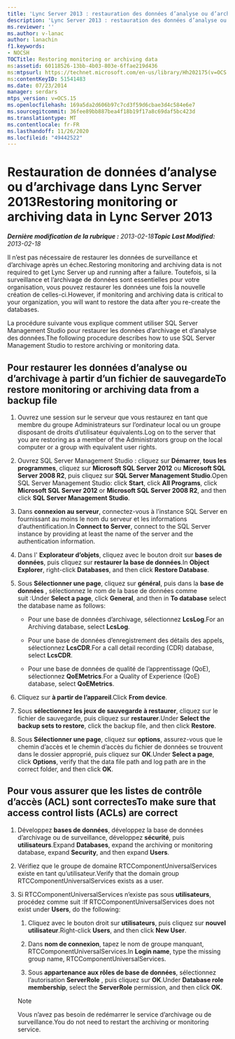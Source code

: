 ```yaml
---
title: 'Lync Server 2013 : restauration des données d’analyse ou d’archivage'
description: 'Lync Server 2013 : restauration des données d’analyse ou d’archivage.'
ms.reviewer: ''
ms.author: v-lanac
author: lanachin
f1.keywords:
- NOCSH
TOCTitle: Restoring monitoring or archiving data
ms:assetid: 60118526-13bb-4b03-803e-6ffae219d436
ms:mtpsurl: https://technet.microsoft.com/en-us/library/Hh202175(v=OCS.15)
ms:contentKeyID: 51541483
ms.date: 07/23/2014
manager: serdars
mtps_version: v=OCS.15
ms.openlocfilehash: 169a5da2d606b97c7cd3f59d6cbae3d4c584e6e7
ms.sourcegitcommit: 36fee89bb887bea4f18b19f17a8c69daf5bc423d
ms.translationtype: MT
ms.contentlocale: fr-FR
ms.lasthandoff: 11/26/2020
ms.locfileid: "49442522"
---
```

# <a name="restoring-monitoring-or-archiving-data-in-lync-server-2013"></a><span data-ttu-id="9a51b-103">Restauration de données d’analyse ou d’archivage dans Lync Server 2013</span><span class="sxs-lookup"><span data-stu-id="9a51b-103">Restoring monitoring or archiving data in Lync Server 2013</span></span>

<div data-xmlns="http://www.w3.org/1999/xhtml">

<div class="topic" data-xmlns="http://www.w3.org/1999/xhtml" data-msxsl="urn:schemas-microsoft-com:xslt" data-cs="https://msdn.microsoft.com/">

<div data-asp="https://msdn2.microsoft.com/asp">



</div>

<div id="mainSection">

<div id="mainBody"><span data-ttu-id="9a51b-104">

<span> </span></span><span class="sxs-lookup"><span data-stu-id="9a51b-104">

<span> </span></span></span>

<span data-ttu-id="9a51b-105">_**Dernière modification de la rubrique :** 2013-02-18_</span><span class="sxs-lookup"><span data-stu-id="9a51b-105">_**Topic Last Modified:** 2013-02-18_</span></span>

<span data-ttu-id="9a51b-106">Il n’est pas nécessaire de restaurer les données de surveillance et d’archivage après un échec.</span><span class="sxs-lookup"><span data-stu-id="9a51b-106">Restoring monitoring and archiving data is not required to get Lync Server up and running after a failure.</span></span> <span data-ttu-id="9a51b-107">Toutefois, si la surveillance et l’archivage de données sont essentielles pour votre organisation, vous pouvez restaurer les données une fois la nouvelle création de celles-ci.</span><span class="sxs-lookup"><span data-stu-id="9a51b-107">However, if monitoring and archiving data is critical to your organization, you will want to restore the data after you re-create the databases.</span></span>

<span data-ttu-id="9a51b-108">La procédure suivante vous explique comment utiliser SQL Server Management Studio pour restaurer les données d’archivage et d’analyse des données.</span><span class="sxs-lookup"><span data-stu-id="9a51b-108">The following procedure describes how to use SQL Server Management Studio to restore archiving or monitoring data.</span></span>

<div>

## <a name="to-restore-monitoring-or-archiving-data-from-a-backup-file"></a><span data-ttu-id="9a51b-109">Pour restaurer les données d’analyse ou d’archivage à partir d’un fichier de sauvegarde</span><span class="sxs-lookup"><span data-stu-id="9a51b-109">To restore monitoring or archiving data from a backup file</span></span>

1.  <span data-ttu-id="9a51b-110">Ouvrez une session sur le serveur que vous restaurez en tant que membre du groupe Administrateurs sur l’ordinateur local ou un groupe disposant de droits d’utilisateur équivalents.</span><span class="sxs-lookup"><span data-stu-id="9a51b-110">Log on to the server that you are restoring as a member of the Administrators group on the local computer or a group with equivalent user rights.</span></span>

2.  <span data-ttu-id="9a51b-111">Ouvrez SQL Server Management Studio : cliquez sur **Démarrer**, **tous les programmes**, cliquez sur **Microsoft SQL Server 2012** ou **Microsoft SQL Server 2008 R2**, puis cliquez sur **SQL Server Management Studio**.</span><span class="sxs-lookup"><span data-stu-id="9a51b-111">Open SQL Server Management Studio: click **Start**, click **All Programs**, click **Microsoft SQL Server 2012** or **Microsoft SQL Server 2008 R2**, and then click **SQL Server Management Studio**.</span></span>

3.  <span data-ttu-id="9a51b-112">Dans **connexion au serveur**, connectez-vous à l’instance SQL Server en fournissant au moins le nom du serveur et les informations d’authentification.</span><span class="sxs-lookup"><span data-stu-id="9a51b-112">In **Connect to Server**, connect to the SQL Server instance by providing at least the name of the server and the authentication information.</span></span>

4.  <span data-ttu-id="9a51b-113">Dans l' **Explorateur d’objets**, cliquez avec le bouton droit sur **bases de données**, puis cliquez sur **restaurer la base de données**.</span><span class="sxs-lookup"><span data-stu-id="9a51b-113">In **Object Explorer**, right-click **Databases**, and then click **Restore Database**.</span></span>

5.  <span data-ttu-id="9a51b-114">Sous **Sélectionner une page**, cliquez sur **général**, puis dans la **base de données** , sélectionnez le nom de la base de données comme suit :</span><span class="sxs-lookup"><span data-stu-id="9a51b-114">Under **Select a page**, click **General**, and then in **To database** select the database name as follows:</span></span>
    
      - <span data-ttu-id="9a51b-115">Pour une base de données d’archivage, sélectionnez **LcsLog**.</span><span class="sxs-lookup"><span data-stu-id="9a51b-115">For an Archiving database, select **LcsLog**.</span></span>
    
      - <span data-ttu-id="9a51b-116">Pour une base de données d’enregistrement des détails des appels, sélectionnez **LcsCDR**.</span><span class="sxs-lookup"><span data-stu-id="9a51b-116">For a call detail recording (CDR) database, select **LcsCDR**.</span></span>
    
      - <span data-ttu-id="9a51b-117">Pour une base de données de qualité de l’apprentissage (QoE), sélectionnez **QoEMetrics**.</span><span class="sxs-lookup"><span data-stu-id="9a51b-117">For a Quality of Experience (QoE) database, select **QoEMetrics**.</span></span>

6.  <span data-ttu-id="9a51b-118">Cliquez sur **à partir de l’appareil**.</span><span class="sxs-lookup"><span data-stu-id="9a51b-118">Click **From device**.</span></span>

7.  <span data-ttu-id="9a51b-119">Sous **sélectionnez les jeux de sauvegarde à restaurer**, cliquez sur le fichier de sauvegarde, puis cliquez sur **restaurer**.</span><span class="sxs-lookup"><span data-stu-id="9a51b-119">Under **Select the backup sets to restore**, click the backup file, and then click **Restore**.</span></span>

8.  <span data-ttu-id="9a51b-120">Sous **Sélectionner une page**, cliquez sur **options**, assurez-vous que le chemin d’accès et le chemin d’accès du fichier de données se trouvent dans le dossier approprié, puis cliquez sur **OK**.</span><span class="sxs-lookup"><span data-stu-id="9a51b-120">Under **Select a page**, click **Options**, verify that the data file path and log path are in the correct folder, and then click **OK**.</span></span>

</div>

<div>

## <a name="to-make-sure-that-access-control-lists-acls-are-correct"></a><span data-ttu-id="9a51b-121">Pour vous assurer que les listes de contrôle d’accès (ACL) sont correctes</span><span class="sxs-lookup"><span data-stu-id="9a51b-121">To make sure that access control lists (ACLs) are correct</span></span>

1.  <span data-ttu-id="9a51b-122">Développez **bases de données**, développez la base de données d’archivage ou de surveillance, développez **sécurité**, puis **utilisateurs**.</span><span class="sxs-lookup"><span data-stu-id="9a51b-122">Expand **Databases**, expand the archiving or monitoring database, expand **Security**, and then expand **Users**.</span></span>

2.  <span data-ttu-id="9a51b-123">Vérifiez que le groupe de domaine RTCComponentUniversalServices existe en tant qu’utilisateur.</span><span class="sxs-lookup"><span data-stu-id="9a51b-123">Verify that the domain group RTCComponentUniversalServices exists as a user.</span></span>

3.  <span data-ttu-id="9a51b-124">Si RTCComponentUniversalServices n’existe pas sous **utilisateurs**, procédez comme suit :</span><span class="sxs-lookup"><span data-stu-id="9a51b-124">If RTCComponentUniversalServices does not exist under **Users**, do the following:</span></span>
    
    1.  <span data-ttu-id="9a51b-125">Cliquez avec le bouton droit sur **utilisateurs**, puis cliquez sur **nouvel utilisateur**.</span><span class="sxs-lookup"><span data-stu-id="9a51b-125">Right-click **Users**, and then click **New User**.</span></span>
    
    2.  <span data-ttu-id="9a51b-126">Dans **nom de connexion**, tapez le nom de groupe manquant, RTCComponentUniversalServices.</span><span class="sxs-lookup"><span data-stu-id="9a51b-126">In **Login name**, type the missing group name, RTCComponentUniversalServices.</span></span>
    
    3.  <span data-ttu-id="9a51b-127">Sous **appartenance aux rôles de base de données**, sélectionnez l’autorisation **ServerRole** , puis cliquez sur **OK**.</span><span class="sxs-lookup"><span data-stu-id="9a51b-127">Under **Database role membership**, select the **ServerRole** permission, and then click **OK**.</span></span>
    
    <div>
    

    > [!NOTE]  
    > <span data-ttu-id="9a51b-128">Vous n’avez pas besoin de redémarrer le service d’archivage ou de surveillance.</span><span class="sxs-lookup"><span data-stu-id="9a51b-128">You do not need to restart the archiving or monitoring service.</span></span>

    
    <span data-ttu-id="9a51b-129"></div>

</div>

</div>

<span> </span>

</div>

</div>

</span><span class="sxs-lookup"><span data-stu-id="9a51b-129"></div>

</div>

</div>

<span> </span>

</div>

</div>

</span></span></div>

